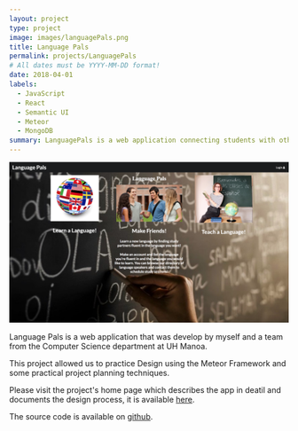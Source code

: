 ```yaml
---
layout: project
type: project
image: images/languagePals.png
title: Language Pals
permalink: projects/LanguagePals
# All dates must be YYYY-MM-DD format!
date: 2018-04-01
labels:
  - JavaScript
  - React
  - Semantic UI
  - Meteor
  - MongoDB
summary: LanguagePals is a web application connecting students with others who want to practice speaking a new language. 
---
```


<img class="ui small right floated rounded image" src="../images/languagePals.png">

Language Pals is a web application that was develop by myself and a team from the Computer Science department at UH Manoa.

This project allowed us to practice Design using the Meteor Framework and some practical project planning techniques.

Please visit the project's home page which describes the app in deatil and documents the design process, it is available [here](https://languagepals.github.io/).

The source code is available on [github](https://github.com/languagepals/languagepals).
